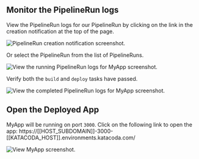 ## Monitor the PipelineRun logs

View the PipelineRun logs for our PipelineRun by clicking on the link in the
creation notification at the top of the page.

![PipelineRun creation notification screenshot.](https://raw.githubusercontent.com/ncskier/katacoda/master/tekton-dashboard/images/pipeline-run-created-notification.png)

Or select the PipelineRun from the list of PipelineRuns.

![View the running PipelineRun logs for MyApp screenshot.](https://raw.githubusercontent.com/ncskier/katacoda/master/tekton-dashboard/images/pipeline-run-running.png)

Verify both the `build` and `deploy` tasks have passed.

![View the completed PipelineRun logs for MyApp screenshot.](https://raw.githubusercontent.com/ncskier/katacoda/master/tekton-dashboard/images/pipeline-run-completed.png)

## Open the Deployed App

MyApp will be running on port `3000`. Click on the following link to open the
app:
https://[[HOST_SUBDOMAIN]]-3000-[[KATACODA_HOST]].environments.katacoda.com/

![View MyApp screenshot.](https://raw.githubusercontent.com/ncskier/katacoda/master/tekton-dashboard/images/view-myapp.png)